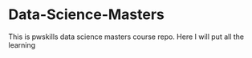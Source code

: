 # Data-Science-Masters
This is pwskills data science masters course repo. Here I will put all the learning
